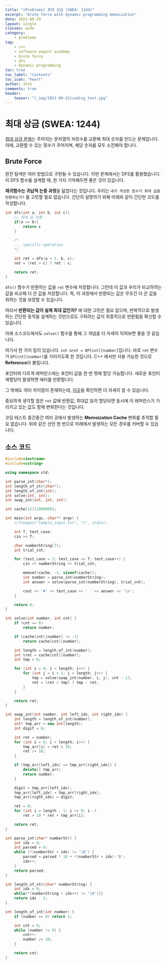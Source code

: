 ```yaml
---
title: "[Problems] 최대 상금 (SWEA: 1244)"
excerpt: "brute force with dynamic programming memoization"
date: 2021-09-29
layout: single
classes: wide
category:
    - problems
tag:
    - c++
    - software expert academy
    - brute force
    - dfs
    - dynamic programming
toc: true
toc_label: "Contents"
toc_icon: "heart"
author: 1FeS
comments: true
header:
    teaser: "/_img/2021-09-23/coding_test.jpg"
---
```


# 최대 상금 (SWEA: 1244)

[최대 상금 문제](https://swexpertacademy.com/main/code/problem/problemDetail.do?contestProbId=AV15Khn6AN0CFAYD)는 주어지는 문자열의 자릿수를 교환해 최대 숫자를 만드는 문제입니다. 이때, 교환할 수 있는 횟수가 주어지며, 해당 숫자를 모두 소진해야 합니다.

## Brute Force

완전 탐색은 여러 방법으로 구현될 수 있습니다. 이번 문제에서는 DFS를 활용했습니다. 이 DFS 함수를 설계할 때, 한 가지 기억해두면 좋은 것이 있습니다.

**재귀함수는 귀납적 논증 과정**을 닮았다는 것입니다. 우리는 `내가 작성한 함수가 최대 값을 반환하는가?` 를 고민할 필요 없습니다. 간단히 설명하기 위해 아래와 같이 간단한 코드를 작성합니다.

```cpp
int dfs(int a, int b, int c){
    // 최대 값 반환
    if(a == b){
        return c
    }

    /*
    ... specific operation
    */

    int ret = dfs(a + 1, b, c);
    ret = (ret > c) ? ret : c;

    return ret;
}
```

`dfs()` 함수가 반환하는 값을 `ret` 변수에 저장합니다. 그런데 이 값과 우리가 비교하려는 값을 비교해 더 큰 값을 저장합니다. 즉, 이 과정에서 반환되는 값은 무조건 더 큰 값을 취하는 것을 보장할 수 있습니다.

따라서 **반환되는 값이 실제 최대 값인지?** 에 대한 고민은 필요 없으며, 반복적으로 발생하는 간단한 동작을 설계하는 것만으로도 구하려는 값이 최종적으로 반환됨을 확신할 수 있습니다. 

아래 소스코드에서도 `solve()` 함수를 통해 그 개념을 더 자세히 익혀보면 좋을 것 같습니다.

여기서 한 가지 팁이 있습니다. `int &ret = DP[cnt][number]`입니다. 바로 `ret` 변수가 `DP[cnt][number]`를 가리키도록 한 것입니다. C++ 에서만 사용 가능한 것으로 **Reference**라 불립니다. 

포인터와 다르게 레퍼런스에는 포인터 값을 한 번 밖에 할당 가능합니다. 새로운 포인터 재할당이 발생하면 에러를 반환합니다. 

그 밖에도 여러 차이점이 존재하는데, [이곳](https://www.geeksforgeeks.org/pointers-vs-references-cpp/)을 확인하면 더 자세히 알 수 있습니다.

중요하게 생각할 점은 `ret` 값에 반환값, 최대값 등이 할당되면 동시에 이 레퍼런스가 가리키고 있는 값도 함께 변화한다는 것입니다. 

코딩 테스트 중간중간 여러 곳에서 발생하는 **Memoization Cache** 변화를 추적할 필요 없습니다. 위와 같은 선언 한 번으로 아래에서 발생하는 모든 경우를 커버할 수 있습니다.

## 소스 코드

```cpp
#include<iostream>
#include<cstring>

using namespace std;

int parse_int(char*);
int length_of_str(char*);
int length_of_int(int);
int solve(int, int);
int swap_int(int, int, int);

int cache[11][1000000];

int main(int argc, char** argv) {
	//freopen("sample_input.txt", "r", stdin);

	int T, test_case;
	cin >> T;

	char numberString[7];
	int trial_cnt;

	for (test_case = 1; test_case <= T; test_case++) {
		cin >> numberString >> trial_cnt;

		memset(cache, -1, sizeof(cache));
		int number = parse_int(numberString);
		int answer = solve(parse_int(numberString), trial_cnt);

		cout << '#' << test_case << ' ' << answer << '\n';
	}

	return 0;
}

int solve(int number, int cnt) {
	if (cnt == 0)
		return number;

	if (cache[cnt][number] != -1)
		return cache[cnt][number];

	int length = length_of_int(number);
	int &ret = cache[cnt][number];
	int tmp = 0;

	for (int i = 0; i < length; i++) {
		for (int j = i + 1; j < length; j++) {
			tmp = solve(swap_int(number, i, j), cnt - 1);
			ret = (ret < tmp) ? tmp : ret;
		}
	}

	return ret;
}

int swap_int(int number, int left_idx, int right_idx) {
	int length = length_of_int(number);
	int* tmp_arr = new int[length];
	int digit = 0;

	int ret = number;
	for (int i = 0; i < length; i++) {
		tmp_arr[i] = ret % 10;
		ret /= 10;
	}

	if (tmp_arr[left_idx] == tmp_arr[right_idx]) {
		delete[] tmp_arr;
		return number;
	}

	digit = tmp_arr[left_idx];
	tmp_arr[left_idx] = tmp_arr[right_idx];
	tmp_arr[right_idx] = digit;

	ret = 0;
	for (int i = length - 1; i >= 0; i--)
		ret = 10 * ret + tmp_arr[i];

	return ret;
}

int parse_int(char* numberStr) {
	int idx = 0;
	int parsed = 0;
	while (*(numberStr + idx) != '\0') {
		parsed = parsed * 10 + *(numberStr + idx)-'0';
		idx++;
	}
	return parsed;
}

int length_of_str(char* numberString) {
	int idx = 0;
	while(*(numberString + idx++) != '\0'){}
	return idx - 1;
}

int length_of_int(int number) {
	if (number == 0) return 1;

	int cnt = 0;
	while (number != 0) {
		cnt++;
		number /= 10;
	}

	return cnt;
}
```